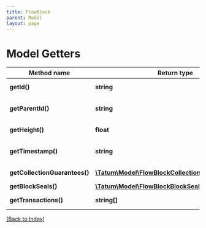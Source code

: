 ```yaml
---
title: FlowBlock
parent: Model
layout: page
---
```


# Model Getters

Method name | Return type | Description | Notes
------------ | ------------- | ------------- | -------------
**getId()** | **string** | The hash of the block | [optional]
**getParentId()** | **string** | The hash of the parent block | [optional]
**getHeight()** | **float** | The number of the block | [optional]
**getTimestamp()** | **string** | The timestamp of the block | [optional]
**getCollectionGuarantees()** | [**\Tatum\Model\FlowBlockCollectionGuaranteesInner[]**](FlowBlockCollectionGuaranteesInner.md) | Collection guaranties | [optional]
**getBlockSeals()** | [**\Tatum\Model\FlowBlockBlockSealsInner[]**](FlowBlockBlockSealsInner.md) | Block seals | [optional]
**getTransactions()** | **string[]** | The IDs of transactions | [optional]

[[Back to Index]](../index.md)
